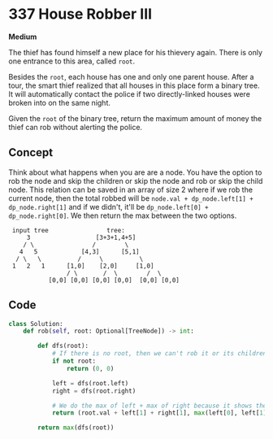 # 337 House Robber III

**Medium**

The thief has found himself a new place for his thievery again. There is only one entrance to this area, called `root`.

Besides the `root`, each house has one and only one parent house. After a tour, the smart thief realized that all houses in this place form a binary tree. It will automatically contact the police if two directly-linked houses were broken into on the same night.

Given the `root` of the binary tree, return the maximum amount of money the thief can rob without alerting the police.

## Concept

Think about what happens when you are are a node. You have the option to rob the node and skip the children or skip the node and rob or skip the child node. This relation can be saved in an array of size 2 where if we rob the current node, then the total robbed will be `node.val + dp_node.left[1] + dp_node.right[1]` and if we didn't, it'll be `dp_node.left[0] + dp_node.right[0]`. We then return the max between the two options.

```
 input tree                tree:
     3                  [3+3+1,4+5]
    / \                /        \
   4   5            [4,3]      [5,1]
  / \   \          /     \          \
 1   2   1      [1,0]    [2,0]     [1,0]
                / \       /  \        /  \
           [0,0] [0,0] [0,0] [0,0]  [0,0] [0,0]
```

## Code

```python
class Solution:
    def rob(self, root: Optional[TreeNode]) -> int:

        def dfs(root):
            # If there is no root, then we can't rob it or its children
            if not root:
                return (0, 0)

            left = dfs(root.left)
            right = dfs(root.right)

            # We do the max of left + max of right because it shows the best outcome if we choose to skip the current
            return (root.val + left[1] + right[1], max(left[0], left[1]) + max(right[0], right[1]))

        return max(dfs(root))
```
